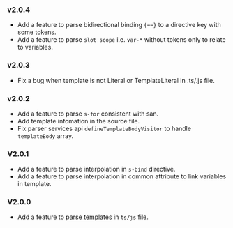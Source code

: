 ### v2.0.4
* Add a feature to parse bidirectional binding `{==}` to a directive key with some tokens.
* Add a feature to parse `slot scope` i.e. `var-*` without tokens only to relate to variables.

### v2.0.3
* Fix a bug when template is not Literal or TemplateLiteral in .ts/.js file.

### v2.0.2
* Add a feature to parse `s-for` consistent with san.
* Add template infomation in the source file.
* Fix parser services api `defineTemplateBodyVisitor` to handle `templateBody` array.

### V2.0.1

* Add a feature to parse interpolation in `s-bind` directive.
* Add a feature to parse interpolation in common attribute to link variables in template.

### V2.0.0

* Add a feature to [parse templates](https://github.com/searchfe/san-eslint-parser/pull/5) in `ts/js` file.
